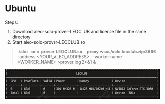 # Ubuntu

Steps:
1. Download aleo-solo-prover-LEOCLUB and license file in the same directory
2. Start aleo-solo-prover-LEOCLUB.so
> ./aleo-solo-prover-LEOCLUB.so --proxy wss://solo.leoclub.vip:3666 --address <YOUR_ALEO_ADDRESS> --worker-name <WORKER_NAME> >prover.log 2>&1 &

![leoclub](/img/ubuntu/leoclub.png "leoclub.vip")